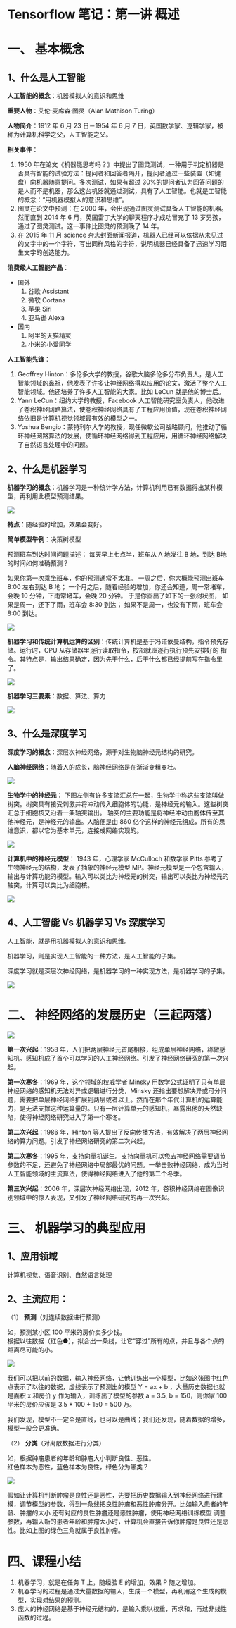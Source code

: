 Tensorflow 笔记：第一讲 概述
====

# 一、 基本概念

## 1、什么是人工智能

**人工智能的概念**：机器模拟人的意识和思维

**重要人物**：艾伦·麦席森·图灵（Alan Mathison Turing）

**人物简介**：1912 年 6 月 23 日－1954 年 6 月 7 日，英国数学家、逻辑学家，被称为计算机科学之父，人工智能之父。

**相关事件**：
1. 1950 年在论文《机器能思考吗？》中提出了图灵测试，一种用于判定机器是否具有智能的试验方法：提问者和回答者隔开，提问者通过一些装置（如键盘）向机器随意提问。多次测试，如果有超过 30%的提问者认为回答问题的是人而不是机器，那么这台机器就通过测试，具有了人工智能。也就是工智能的概念：“用机器模拟人的意识和思维”。  
2. 图灵在论文中预测：在 2000 年，会出现通过图灵测试具备人工智能的机器。然而直到 2014 年 6 月，英国雷丁大学的聊天程序才成功冒充了 13 岁男孩，通过了图灵测试。这一事件比图灵的预测晚了 14 年。  
3. 在 2015 年 11 月 science 杂志封面新闻报道，机器人已经可以依据从未见过的文字中的一个字符，写出同样风格的字符，说明机器已经具备了迅速学习陌生文字的创造能力。

**消费级人工智能产品**：
- 国外
  1. 谷歌 Assistant
  2. 微软 Cortana
  3. 苹果 Siri
  4. 亚马逊 Alexa
- 国内
  1. 阿里的天猫精灵
  2. 小米的小爱同学

**人工智能先锋**：
1. Geoffrey Hinton：多伦多大学的教授，谷歌大脑多伦多分布负责人，是人工智能领域的鼻祖，他发表了许多让神经网络得以应用的论文，激活了整个人工智能领域。他还培养了许多人工智能的大家。比如 LeCun 就是他的博士后。
2. Yann LeCun：纽约大学的教授，Facebook 人工智能研究室负责人，他改进了卷积神经网路算法，使卷积神经网络具有了工程应用价值，现在卷积神经网络依旧是计算机视觉领域最有效的模型之一。
3. Yoshua Bengio：蒙特利尔大学的教授，现任微软公司战略顾问，他推动了循环神经网路算法的发展，使循环神经网络得到工程应用，用循环神经网络解决了自然语言处理中的问题。


## 2、什么是机器学习

**机器学习的概念**：机器学习是一种统计学方法，计算机利用已有数据得出某种模型，再利用此模型预测结果。

![](./pic/Image_001.png)

**特点**：随经验的增加，效果会变好。 

**简单模型举例**：决策树模型

预测班车到达时间问题描述： 每天早上七点半，班车从 A 地发往 B 地，到达 B地的时间如何准确预测？

如果你第一次乘坐班车，你的预测通常不太准。
一周之后，你大概能预测出班车 8:00 左右到达 B 地；
一个月之后，随着经验的增加，你还会知道，周一常堵车，会晚 10 分钟，下雨常堵车，会晚 20 分钟。
于是你画出了如下的一张树状图，
如果是周一，还下了雨，班车会 8:30 到达；
如果不是周一，也没有下雨，班车会 8:00 到达。

![](./pic/Image_002.png)

**机器学习和传统计算机运算的区别**：传统计算机是基于冯诺依曼结构，指令预先存储。运行时，CPU 从存储器里逐行读取指令，按部就班逐行执行预先安排好的
指令。其特点是，输出结果确定，因为先干什么，后干什么都已经提前写在指令里了。

![](./pic/Image_003.png)

**机器学习三要素**：数据、算法、算力

![](./pic/Image_004.png)


## 3、什么是深度学习

**深度学习的概念**：深层次神经网络，源于对生物脑神经元结构的研究。 

**人脑神经网络**：随着人的成长，脑神经网络是在渐渐变粗变壮。

![](./pic/Image_005.jpg)

**生物学中的神经元**：
下图左侧有许多支流汇总在一起，生物学中称这些支流叫做树突。树突具有接受刺激并将冲动传入细胞体的功能，是神经元的输入。这些树突汇总于细胞核又沿着一条轴突输出。
轴突的主要功能是将神经冲动由胞体传至其他神经元，是神经元的输出。人脑便是由 860 亿个这样的神经元组成，所有的思维意识，都以它为基本单元，连接成网络实现的。

![](./pic/Image_006.jpg)

**计算机中的神经元模型**：
1943 年，心理学家 McCulloch 和数学家 Pitts 参考了生物神经元的结构，发表了抽象的神经元模型 MP。神经元模型是一个包含输入，输出与计算功能的模型。输入可以类比为神经元的树突，输出可以类比为神经元的轴突，计算可以类比为细胞核。

![](./pic/Image_007.jpg)


## 4、人工智能 Vs 机器学习 Vs 深度学习

人工智能，就是用机器模拟人的意识和思维。

机器学习，则是实现人工智能的一种方法，是人工智能的子集。

深度学习就是深层次神经网络，是机器学习的一种实现方法，是机器学习的子集。

![](./pic/Image_008.png)


# 二、 神经网络的发展历史（三起两落）

![](./pic/Image_009.jpg)

**第一次兴起**：1958 年，人们把两层神经元首尾相接，组成单层神经网络，称做感知机。感知机成了首个可以学习的人工神经网络。引发了神经网络研究的第一次兴起。

**第一次寒冬**：1969 年，这个领域的权威学者 Minsky 用数学公式证明了只有单层神经网络的感知机无法对异或逻辑进行分类，Minsky 还指出要想解决异或可分问题，需要把单层神经网络扩展到两层或者以上。然而在那个年代计算机的运算能力，是无法支撑这种运算量的。只有一层计算单元的感知机，暴露出他的天然缺陷，使得神经网络研究进入了第一个寒冬。

**第二次兴起**：1986 年，Hinton 等人提出了反向传播方法，有效解决了两层神经网络的算力问题。引发了神经网络研究的第二次兴起。

**第二次寒冬**：1995 年，支持向量机诞生。支持向量机可以免去神经网络需要调节参数的不足，还避免了神经网络中局部最优的问题。一举击败神经网络，成为当时人工智能领域的主流算法，使得神经网络进入了他的第二个冬季。

**第三次兴起**：2006 年，深层次神经网络出现，2012 年，卷积神经网络在图像识别领域中的惊人表现，又引发了神经网络研究的再一次兴起。


# 三、 机器学习的典型应用

## 1、应用领域
计算机视觉、语音识别、自然语言处理

## 2、主流应用：

（1） **预测**（对连续数据进行预测）

如，预测某小区 100 平米的房价卖多少钱。  
根据以往数据（红色●），拟合出一条线，让它“穿过”所有的点，并且与各个点的距离尽可能的小。

![](./pic/Image_010.png)

我们可以把以前的数据，输入神经网络，让他训练出一个模型，比如这张图中红色点表示了以往的数据，虚线表示了预测出的模型 Y = ax + b ，大量历史数据也就是面积 x 和房价 y 作为输入，训练出了模型的参数 a = 3.5, b = 150，则你家 100 平米的房价应该是 3.5 * 100 + 150 = 500 万。

我们发现，模型不一定全是直线，也可以是曲线；我们还发现，随着数据的增多，模型一般会更准确。

（2） **分类**（对离散数据进行分类）

如，根据肿瘤患者的年龄和肿瘤大小判断良性、恶性。  
 红色样本为恶性，蓝色样本为良性，绿色分为哪类？

![](./pic/Image_011.png)

假如让计算机判断肿瘤是良性还是恶性，先要把历史数据输入到神经网络进行建模，调节模型的参数，得到一条线把良性肿瘤和恶性肿瘤分开。比如输入患者的年龄、肿瘤的大小 还有对应的良性肿瘤还是恶性肿瘤，使用神经网络训练模型 调整参数，再输入新的患者年龄和肿瘤大小时，计算机会直接告诉你肿瘤是良性还是恶性。比如上图的绿色三角就属于良性肿瘤。


# 四、课程小结

1. 机器学习，就是在任务 T 上，随经验 E 的增加，效果 P 随之增加。
2. 机器学习的过程是通过大量数据的输入，生成一个模型，再利用这个生成的模型，实现对结果的预测。 
3. 庞大的神经网络是基于神经元结构的，是输入乘以权重，再求和，再过非线性函数的过程。
